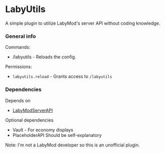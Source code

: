 # LabyUtils
A simple plugin to utilize LabyMod's server API without coding knowledge.

### General info

Commands:
- /labyutils - Reloads the config.

Permissions:
- `labyutils.reload` - Grants access to `/labyutils`

### Dependencies

Depends on
- [LabyModServerAPI](https://github.com/LabyMod/labymod4-server-api/releases/latest)

Optional dependencies
- Vault - For economy displays
- PlaceholderAPI Should be self-explanatory

Note: I'm not a LabyMod developer so this is an unofficial plugin.
